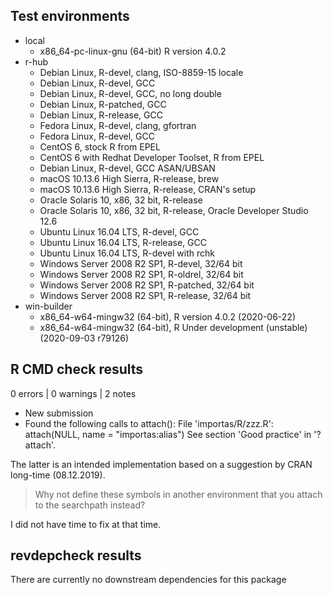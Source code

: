 ## Test environments

- local
    - x86_64-pc-linux-gnu (64-bit) R version 4.0.2
- r-hub
    - Debian Linux, R-devel, clang, ISO-8859-15 locale
    - Debian Linux, R-devel, GCC
    - Debian Linux, R-devel, GCC, no long double
    - Debian Linux, R-patched, GCC
    - Debian Linux, R-release, GCC
    - Fedora Linux, R-devel, clang, gfortran
    - Fedora Linux, R-devel, GCC
    - CentOS 6, stock R from EPEL
    - CentOS 6 with Redhat Developer Toolset, R from EPEL
    - Debian Linux, R-devel, GCC ASAN/UBSAN
    - macOS 10.13.6 High Sierra, R-release, brew
    - macOS 10.13.6 High Sierra, R-release, CRAN's setup
    - Oracle Solaris 10, x86, 32 bit, R-release
    - Oracle Solaris 10, x86, 32 bit, R-release, Oracle Developer Studio 12.6
    - Ubuntu Linux 16.04 LTS, R-devel, GCC
    - Ubuntu Linux 16.04 LTS, R-release, GCC
    - Ubuntu Linux 16.04 LTS, R-devel with rchk
    - Windows Server 2008 R2 SP1, R-devel, 32/64 bit
    - Windows Server 2008 R2 SP1, R-oldrel, 32/64 bit
    - Windows Server 2008 R2 SP1, R-patched, 32/64 bit
    - Windows Server 2008 R2 SP1, R-release, 32/64 bit
- win-builder
    - x86_64-w64-mingw32 (64-bit), R version 4.0.2 (2020-06-22)
    - x86_64-w64-mingw32 (64-bit), R Under development (unstable) (2020-09-03 r79126)

## R CMD check results

0 errors | 0 warnings | 2 notes

* New submission
* Found the following calls to attach():
  File 'importas/R/zzz.R':
    attach(NULL, name = "importas:alias")
    See section 'Good practice' in '?attach'.

The latter is an intended implementation based on a suggestion by CRAN long-time (08.12.2019).

> Why not define these symbols in another environment that you attach to the searchpath instead?

I did not have time to fix at that time.

## revdepcheck results

There are currently no downstream dependencies for this package
